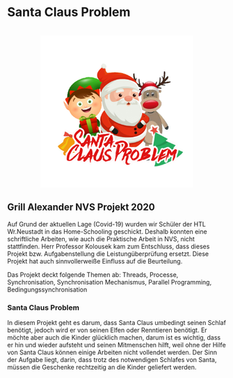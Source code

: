 # Santa Claus Problem
<div align="center">
    <br />
    <img src="./documentation/Logo.png" alt="Santa Claus Problem Logo" width="350"/>
</div>


## Grill Alexander NVS Projekt 2020
Auf Grund der aktuellen Lage (Covid-19) wurden wir Schüler der HTL Wr.Neustadt in das Home-Schooling geschickt. Deshalb konnten eine
schriftliche Arbeiten, wie auch die Praktische Arbeit in NVS, nicht stattfinden. Herr Professor Kolousek kam zum Entschluss, dass
dieses Projekt bzw. Aufgabenstellung die Leistungüberprüfung ersetzt. Diese Projekt hat auch sinnvollerweiße Einfluss auf die Beurteilung.

Das Projekt deckt folgende Themen ab: Threads, Processe, Synchronisation, Synchronisation Mechanismus, Parallel Programming, Bedingungssynchronisation

### Santa Claus Problem
In diesem Projekt geht es darum, dass Santa Claus umbedingt seinen Schlaf benötigt, jedoch wird er von seinen Elfen oder Renntieren benötigt.
Er möchte aber auch die Kinder glücklich machen, darum ist es wichtig, dass er hin und wieder aufsteht und seinen Mitmenschen hilft, weil 
ohne der Hilfe von Santa Claus können einige Arbeiten nicht vollendet werden. Der Sinn der Aufgabe liegt, darin, dass trotz des notwendigen Schlafes von
Santa, müssen die Geschenke rechtzeitig an die Kinder geliefert werden.
